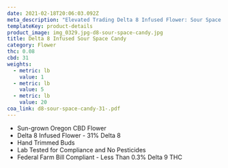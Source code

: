 ```yaml
---
date: 2021-02-18T20:06:03.092Z
meta_description: "Elevated Trading Delta 8 Infused Flower: Sour Space Candy"
templateKey: product-details
product_image: img_0329.jpg-d8-sour-space-candy.jpg
title: Delta 8 Infused Sour Space Candy
category: Flower
thc: 0.08
cbd: 31
weights:
  - metric: lb
    value: 1
  - metric: lb
    value: 5
  - metric: lb
    value: 20
coa_link: d8-sour-space-candy-31-.pdf
---
```



* Sun-grown Oregon CBD Flower
* Delta 8 Infused Flower - 31% Delta 8
* Hand Trimmed Buds
* Lab Tested for Compliance and No Pesticides
* Federal Farm Bill Compliant - Less Than 0.3% Delta 9 THC